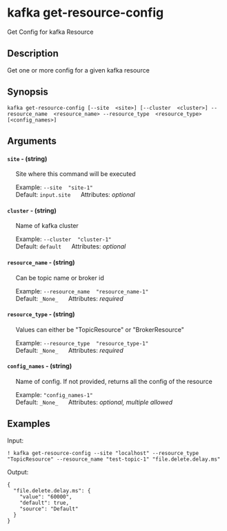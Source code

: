 # kafka get-resource-config

Get Config for kafka Resource

## Description

Get one or more config for a given kafka resource

## Synopsis

`kafka get-resource-config [--site  <site>] [--cluster  <cluster>] --resource_name  <resource_name> --resource_type  <resource_type> [<config_names>]`

## Arguments


#### `site` - (string)

&nbsp;&nbsp;&nbsp;&nbsp; Site where this command will be executed  

&nbsp;&nbsp;&nbsp;&nbsp; Example: `--site  "site-1"`  
&nbsp;&nbsp;&nbsp;&nbsp; Default: `input.site`
&nbsp;&nbsp;&nbsp;&nbsp; Attributes: _optional_  


#### `cluster` - (string)

&nbsp;&nbsp;&nbsp;&nbsp; Name of kafka cluster  

&nbsp;&nbsp;&nbsp;&nbsp; Example: `--cluster  "cluster-1"`  
&nbsp;&nbsp;&nbsp;&nbsp; Default: `default`
&nbsp;&nbsp;&nbsp;&nbsp; Attributes: _optional_  


#### `resource_name` - (string)

&nbsp;&nbsp;&nbsp;&nbsp; Can be topic name or broker id  

&nbsp;&nbsp;&nbsp;&nbsp; Example: `--resource_name  "resource_name-1"`  
&nbsp;&nbsp;&nbsp;&nbsp; Default: `_None_`
&nbsp;&nbsp;&nbsp;&nbsp; Attributes: _required_  


#### `resource_type` - (string)

&nbsp;&nbsp;&nbsp;&nbsp; Values can either be "TopicResource" or "BrokerResource"  

&nbsp;&nbsp;&nbsp;&nbsp; Example: `--resource_type  "resource_type-1"`  
&nbsp;&nbsp;&nbsp;&nbsp; Default: `_None_`
&nbsp;&nbsp;&nbsp;&nbsp; Attributes: _required_  


#### `config_names` - (string)

&nbsp;&nbsp;&nbsp;&nbsp; Name of config. If not provided, returns all the config of the resource  

&nbsp;&nbsp;&nbsp;&nbsp; Example: `"config_names-1"`  
&nbsp;&nbsp;&nbsp;&nbsp; Default: `_None_`
&nbsp;&nbsp;&nbsp;&nbsp; Attributes: _optional, multiple allowed_  



## Examples

Input: 
```
! kafka get-resource-config --site "localhost" --resource_type "TopicResource" --resource_name "test-topic-1" "file.delete.delay.ms"
```
Output: 
```
{
  "file.delete.delay.ms": {
    "value": "60000",
    "default": true,
    "source": "Default"
  }
}
```

